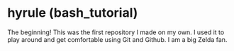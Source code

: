 # hyrule (bash_tutorial) 
The beginning! 
This was the first repository I made on my own. I used it to play around and get comfortable using Git and Github. I am a big Zelda fan.
